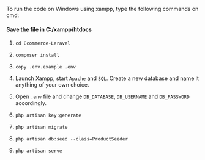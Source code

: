 To run the code on Windows using xampp, type the following commands on cmd:  

#### Save the file in C:/xampp/htdocs

1. `cd Ecommerce-Laravel`  

2. `composer install`  

3. `copy .env.example .env`  

4. Launch Xampp, start `Apache` and `SQL`. Create a new database and name it anything of your own choice.  

5. Open `.env` file and change `DB_DATABASE`, `DB_USERNAME` and `DB_PASSWORD` accordingly.  

6. `php artisan key:generate`  

7. `php artisan migrate`  

8. `php artisan db:seed --class=ProductSeeder`  

9. `php artisan serve`
